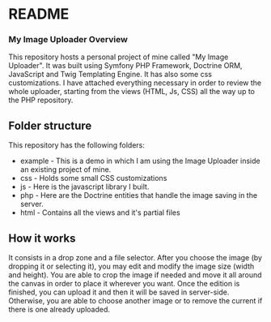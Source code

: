 # README #

### My Image Uploader Overview ###
This repository hosts a personal project of mine called "My Image Uploader". It was built using Symfony PHP Framework, Doctrine ORM, JavaScript and Twig Templating Engine. It has also some css customizations. I have attached everything necessary in order to review the whole uploader, starting from the views (HTML, Js, CSS) all the way up to the PHP repository. 

## Folder structure
This repository has the following folders:

* example - This is a demo in which I am using the Image Uploader inside an existing project of mine.
* css - Holds some small CSS customizations
* js - Here is the javascript library I built.
* php - Here are the Doctrine entities that handle the image saving in the server.
* html - Contains all the views and it's partial files

## How it works
It consists in a drop zone and a file selector. After you choose the image (by dropping it or selecting it), you may edit and modify the image size (width and height). You are able to crop the image if needed and move it all around the canvas in order to place it wherever you want. Once the edition is finished, you can upload it and then it will be saved in server-side. Otherwise, you are able to choose another image or to remove the current if there is one already uploaded.